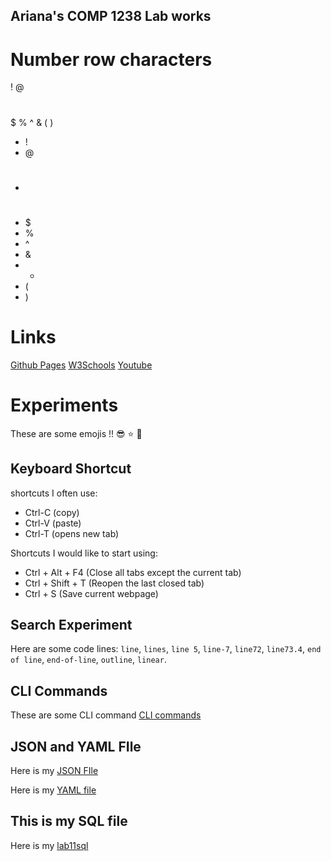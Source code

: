 ## Ariana's COMP 1238 Lab works 

# Number row characters
!
@
#
$
%
^
&
(
)

- !
- @
- #
- $
- %
- ^
- &
- *
- (
- )



# Links
[Github Pages](https://pages.github.com/)
[W3Schools](https://www.w3schools.com/)
[Youtube](https://www.youtube.com/)

# Experiments

These are some emojis !! 
:sunglasses:
:star:
:punch:

## Keyboard Shortcut 

shortcuts I often use:
- Ctrl-C (copy)
- Ctrl-V (paste)
- Ctrl-T (opens new tab)

Shortcuts I would like to start using:
- Ctrl + Alt + F4 (Close all tabs except the current tab)
- Ctrl + Shift + T (Reopen the last closed tab)
- Ctrl + S (Save current webpage)

## Search Experiment 
Here are some code lines: `line`, `lines`, `line 5`, `line-7`, `line72`, `line73.4`, `end of line`, `end-of-line`, `outline`, `linear`.

## CLI Commands

These are some CLI command [CLI commands](/docs/cli.md)

## JSON and YAML FIle
Here is my [JSON FIle](/docs/docs/players.json)

Here is my [YAML file](/docs/docs/players.yml)

## This is my SQL file
Here is my [lab11sql](/docs/docs/lab11.sql)